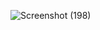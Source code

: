 ![Screenshot (198)](https://user-images.githubusercontent.com/109236954/200389275-c6ca21c1-c43d-46a4-852f-d2caa00154b0.png)
